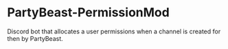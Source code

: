 # PartyBeast-PermissionMod
Discord bot that allocates a user permissions when a channel is created for then by PartyBeast.
